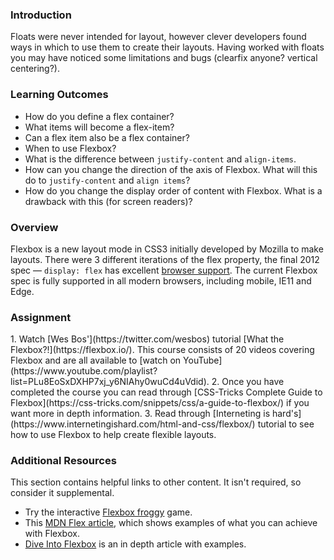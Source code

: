### Introduction

Floats were never intended for layout, however clever developers found ways in which to use them to create their layouts. Having worked with floats you may have noticed some limitations and bugs (clearfix anyone? vertical centering?).

### Learning Outcomes

* How do you define a flex container?
* What items will become a flex-item?
* Can a flex item also be a flex container?
* When to use Flexbox?
* What is the difference between `justify-content` and `align-items`.
* How can you change the direction of the axis of Flexbox. What will this do to `justify-content` and `align items`?
* How do you change the display order of content with Flexbox. What is a drawback with this (for screen readers)?

### Overview

Flexbox is a new layout mode in CSS3 initially developed by Mozilla to make layouts. There were 3 different iterations of the flex property, the final 2012 spec — `display: flex` has excellent [browser support](https://caniuse.com/#search=flex).  The current Flexbox spec is fully supported in all modern browsers, including mobile, IE11 and Edge.

### Assignment

<div class="lesson-content__panel" markdown="1">
1. Watch [Wes Bos'](https://twitter.com/wesbos) tutorial [What the Flexbox?!](https://flexbox.io/). This course consists of 20 videos covering Flexbox and are all available to [watch on YouTube](https://www.youtube.com/playlist?list=PLu8EoSxDXHP7xj_y6NIAhy0wuCd4uVdid). 
2. Once you have completed the course you can read through [CSS-Tricks Complete Guide to Flexbox](https://css-tricks.com/snippets/css/a-guide-to-flexbox/) if you want more in depth information. 
3. Read through [Interneting is hard's](https://www.internetingishard.com/html-and-css/flexbox/) tutorial to see how to use Flexbox to help create flexible layouts.
</div>

### Additional Resources

This section contains helpful links to other content. It isn't required, so consider it supplemental.

* Try the interactive [Flexbox froggy](http://flexboxfroggy.com/) game.
* This [MDN Flex article](https://developer.mozilla.org/en-US/docs/Web/CSS/flex), which shows examples of what you can achieve with Flexbox.
* [Dive Into Flexbox](https://bocoup.com/blog/dive-into-flexbox) is an in depth article with examples.
